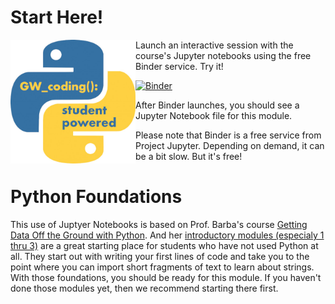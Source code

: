 # Start Here!
 <img align="left" src="/images/Python%20Logo%20Student%20Powered.jpg" alt="GW Python Logo"
	title="GW Python Logo" width="200" height="198" />
Launch an interactive session with the course's Jupyter notebooks using the free Binder service. Try it!

[![Binder](https://mybinder.org/badge_logo.svg)](https://mybinder.org/v2/gh/gwu-libraries/python-learning-examples/master?filepath=%2Fgeomap-voting%2Fvisualing-voting.ipynb)

After Binder launches, you should see a Jupyter Notebook file for this module.

Please note that Binder is a free service from Project Jupyter. Depending on demand, it can be a bit slow. But it's free!

# Python Foundations
This use of Juptyer Notebooks is based on Prof. Barba's course [Getting Data Off the Ground with Python](https://openedx.seas.gwu.edu/courses/course-v1:GW+EngComp1+2018/about).  And her [introductory modules (especialy 1 thru 3)](https://github.com/engineersCode/EngComp1_offtheground/tree/master/notebooks_en) are a great starting place for students who have not used Python at all.  They start out with writing your first lines of code and take you to the point where you can import short fragments of text to learn about strings.  With those foundations, you should be ready for this module. If you haven't done those modules yet, then we recommend starting there first.
